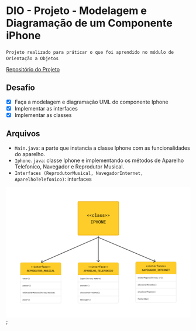 # DIO - Projeto - Modelagem e Diagramação de um Componente iPhone

`Projeto realizado para práticar o que foi aprendido no módulo de Orientação a Objetos`

[Repositório do Projeto](https://github.com/digitalinnovationone/trilha-java-basico/tree/main/desafios/poo)

## Desafio
- [X] Faça a modelagem e diagramação UML do componente Iphone
- [X] Implementar as interfaces
- [X] Implementar as classes

## Arquivos
- `Main.java`: a parte que instancia a classe Iphone com as funcionalidades do aparelho.
- `Iphone.java`: classe Iphone e implementando os métodos de Aparelho Telefonico, Navegador e Reprodutor Musical.
- `Interfaces (ReprodutorMusical, NavegadorInternet, AparelhoTelefonico)`: interfaces 

![modelagem](iphone-modelagem.png);